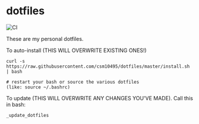 # dotfiles

![CI](https://github.com/csm10495/dotfiles/workflows/CI/badge.svg)

These are my personal dotfiles. 

To auto-install (THIS WILL OVERWRITE EXISTING ONES!)

```
curl -s https://raw.githubusercontent.com/csm10495/dotfiles/master/install.sh | bash

# restart your bash or source the various dotfiles
(like: source ~/.bashrc)
```

To update (THIS WILL OVERWRITE ANY CHANGES YOU'VE MADE). Call this in bash:

``
_update_dotfiles
``
